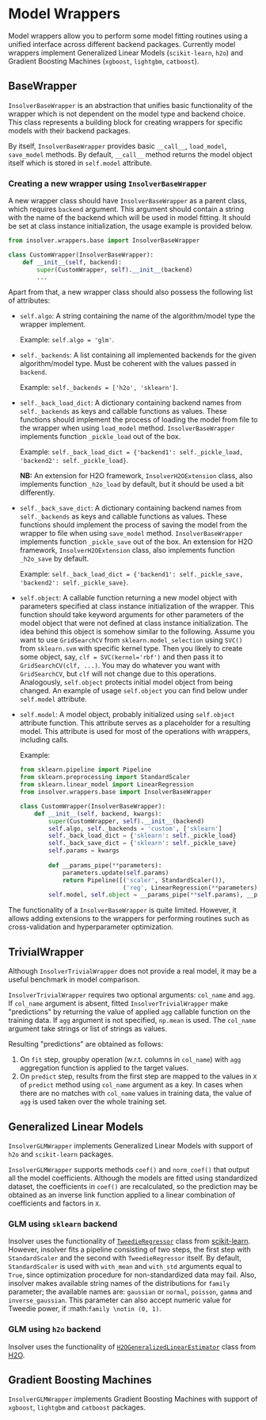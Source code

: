 # Model Wrappers

Model wrappers allow you to perform some model fitting routines
using a unified interface across different backend packages.  Currently model wrappers implement
Generalized Linear Models (`scikit-learn`, `h2o`) and Gradient Boosting Machines (`xgboost`, `lightgbm`, `catboost`).

## BaseWrapper
`InsolverBaseWrapper` is an abstraction that unifies basic functionality of the wrapper which is not dependent
on the model type and backend choice. This class represents a building block for creating wrappers for specific models
with their backend packages.

By itself, `InsolverBaseWrapper` provides basic `__call__`, `load_model`, `save_model` methods. By default, `__call__`
method returns the model object itself which is stored in `self.model` attribute.

### Creating a new wrapper using `InsolverBaseWrapper`
A new wrapper class should have `InsolverBaseWrapper` as a parent class, which requires `backend` argument.
This argument should contain a string with the name of the backend which will be used in model fitting.
It should be set at class instance initialization, the usage example is provided below.

```python
from insolver.wrappers.base import InsolverBaseWrapper

class CustomWrapper(InsolverBaseWrapper):
    def __init__(self, backend):
        super(CustomWrapper, self).__init__(backend)
        ...
```

Apart from that, a new wrapper class should also possess the following list of attributes: 
* `self.algo`: A string containing the name of the algorithm/model type the wrapper implement.
  
  Example: `self.algo = 'glm'`.
* `self._backends`: A list containing all implemented backends for the given algorithm/model type. Must be coherent with 
  the values passed in `backend`.
  
  Example: `self._backends = ['h2o', 'sklearn']`.
* `self._back_load_dict`: A dictionary containing backend names from `self._backends` as keys and callable functions as 
values. These functions should implement the process of loading the model from file to the wrapper when using
  `load_model` method. `InsolverBaseWrapper` implements function `_pickle_load` out of the box. 
  
  Example: `self._back_load_dict = {'backend1': self._pickle_load, 'backend2': self._pickle_load}`.
  
  **NB:** An extension for H2O framework, `InsolverH2OExtension` class, also implements function `_h2o_load` by default,
  but it should be used a bit differently.

* `self._back_save_dict`: A dictionary containing backend names from `self._backends` as keys and callable functions as 
values. These functions should implement the process of saving the model from the wrapper to file when using
  `save_model` method. `InsolverBaseWrapper` implements function `_pickle_save` out of the box. An extension for H2O
  framework, `InsolverH2OExtension` class, also implements function `_h2o_save` by default.
  
  Example: `self._back_load_dict = {'backend1': self._pickle_save, 'backend2': self._pickle_save}`.

* `self.object`: A callable function returning a new model object with parameters specified at class instance
  initialization of the wrapper. This function should take keyword arguments for other parameters of the model object 
  that were not defined at class instance initialization. The idea behind this object is somehow similar to the
  following. Assume you want to use `GridSearchCV` from `sklearn.model_selection` using `SVC()` from `sklearn.svm` with
  specific kernel type. Then you likely to create some object, say, `clf = SVC(kernel='rbf')` and then pass it to 
  `GridSearchCV(clf, ...)`. You may do whatever you want with `GridSearchCV`, but `clf` will not change due to this
  operations. Analogously, `self.object` protects initial model object from being changed. An example of usage
  `self.object` you can find below under `self.model` attribute.
  
* `self.model`: A model object, probably initialized using `self.object` attribute function. This attribute serves as a 
  placeholder for a resulting model. This attribute is used for most of the operations with wrappers, including calls.

  Example:
  ```python
  from sklearn.pipeline import Pipeline
  from sklearn.preprocessing import StandardScaler
  from sklearn.linear_model import LinearRegression
  from insolver.wrappers.base import InsolverBaseWrapper

  class CustomWrapper(InsolverBaseWrapper):
      def __init__(self, backend, kwargs):
          super(CustomWrapper, self).__init__(backend)
          self.algo, self._backends = 'custom', ['sklearn']
          self._back_load_dict = {'sklearn': self._pickle_load}
          self._back_save_dict = {'sklearn': self._pickle_save} 
          self.params = kwargs
        
          def __params_pipe(**parameters):
              parameters.update(self.params)
              return Pipeline([('scaler', StandardScaler()),
                               ('reg', LinearRegression(**parameters))])
          self.model, self.object = __params_pipe(**self.params), __params_pipe 
  ```
  
The functionality of a `InsolverBaseWrapper` is quite limited. However, it allows adding extensions to the wrappers 
for performing routines such as cross-validation and hyperparameter optimization.  

## TrivialWrapper
Although `InsolverTrivialWrapper` does not provide a real model, it may be a useful benchmark in model comparison. 

`InsolverTrivialWrapper` requires two optional arguments: `col_name` and `agg`. If `col_name` argument is absent, fitted
`InsolverTrivialWrapper` make "predictions" by returning the value of applied `agg` callable function on the training
data. If `agg` argument is not specified, `np.mean` is used. The `col_name` argument take strings or list of strings as 
values. 


Resulting "predictions" are obtained as follows:
1. On `fit` step, groupby operation (w.r.t. columns in `col_name`) with `agg` aggregation function is applied
   to the target values.
2. On `predict` step, results from the first step are mapped to the values in `X` of `predict` method using `col_name`
   argument as a key. In cases when there are no matches with `col_name` values in training data, the value of `agg` is
   used taken over the whole training set.

## Generalized Linear Models
`InsolverGLMWrapper` implements Generalized Linear Models with support of `h2o` and `scikit-learn` packages.

`InsolverGLMWrapper` supports methods `coef()` and `norm_coef()` that output all the model coefficients. Although the
models are fitted using standardized dataset, the coefficients in `coef()` are recalculated, so the prediction may be
obtained as an inverse link function applied to a linear combination of coefficients and factors in `X`. 

### GLM using `sklearn` backend
Insolver uses the functionality of
[`TweedieRegressor`](https://scikit-learn.org/stable/modules/generated/sklearn.linear_model.TweedieRegressor.html) class
from [scikit-learn](https://scikit-learn.org/stable/modules/linear_model.html#generalized-linear-regression). 
However, insolver fits a pipeline consisting of two steps, the first step with `StandardScaler` and the second with 
`TweedieRegressor` itself. By default, `StandardScaler` is used with `with_mean` and `with_std` arguments equal to 
`True`, since optimization procedure for non-standardized data may fail. Also, insolver makes available string names of
the distributions for `family` parameter; the available names are: `gaussian` or `normal`, `poisson`, `gamma` and
`inverse_gaussian`. This parameter can also accept numeric value for Tweedie power, if :math:`family \notin (0, 1)`.

### GLM using `h2o` backend
Insolver uses the functionality of
[`H2OGeneralizedLinearEstimator`](http://docs.h2o.ai/h2o/latest-stable/h2o-py/docs/modeling.html#h2ogeneralizedlinearestimator) 
class from [H2O](https://docs.h2o.ai/h2o/latest-stable/h2o-docs/data-science/glm.html).

## Gradient Boosting Machines
`InsolverGLMWrapper` implements Gradient Boosting Machines with support of `xgboost`, `lightgbm` and `catboost`
packages.